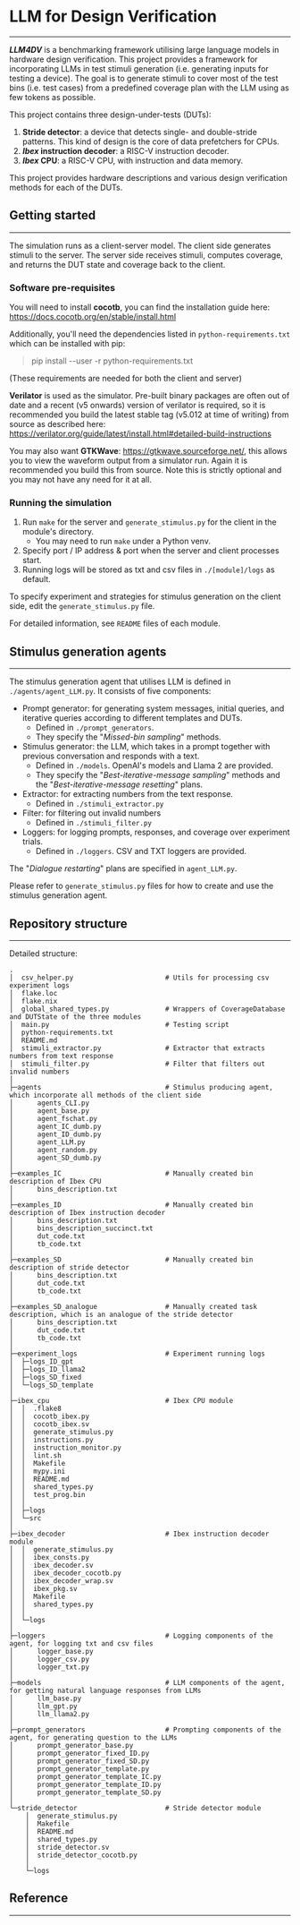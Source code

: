 <!--Copyright Zixi Zhang
Copyright lowRISC contributors.
Licensed under the Apache License, Version 2.0, see LICENSE for details.
SPDX-License-Identifier: Apache-2.0
-->
# LLM for Design Verification

---
___LLM4DV___ is a benchmarking framework utilising large language models in hardware design verification. 
This project provides a framework for incorporating LLMs in test stimuli generation (i.e. 
generating inputs for testing a device). The goal is to generate stimuli to cover most of the test bins 
(i.e. test cases) from a predefined coverage plan with the LLM using as few tokens as possible.

This project contains three design-under-tests (DUTs):
1. __Stride detector__: a device that detects single- and double-stride patterns. 
This kind of design is the core of data prefetchers for CPUs. 
2. __*Ibex* instruction decoder__: a RISC-V instruction decoder.
3. __*Ibex* CPU__: a RISC-V CPU, with instruction and data memory.

This project provides hardware descriptions and various design verification methods for each of the DUTs.

## Getting started

---
The simulation runs as a client-server model. The client side generates stimuli to the server. The server 
side receives stimuli, computes coverage, and returns the DUT state and coverage back to the client.

### Software pre-requisites

You will need to install __cocotb__, you can find the installation guide here:
https://docs.cocotb.org/en/stable/install.html

Additionally, you'll need the dependencies listed in `python-requirements.txt`
which can be installed with pip:

> pip install --user -r python-requirements.txt

(These requirements are needed for both the client and server)

__Verilator__ is used as the simulator. Pre-built binary packages are often out of
date and a recent (v5 onwards) version of verilator is required, so it is
recommended you build the latest stable tag (v5.012 at time of writing) from
source as described here:
https://verilator.org/guide/latest/install.html#detailed-build-instructions

You may also want __GTKWave__: https://gtkwave.sourceforge.net/, this allows you to
view the waveform output from a simulator run. Again it is recommended you build
this from source. Note this is strictly optional and you may not have any need
for it at all.

### Running the simulation

1. Run `make` for the server and `generate_stimulus.py` for the client in the module's directory.
   + You may need to run `make` under a Python venv.
2. Specify port / IP address & port when the server and client processes start.
3. Running logs will be stored as txt and csv files in `./[module]/logs` as default.

To specify experiment and strategies for stimulus generation on the client side, edit the `generate_stimulus.py` file.

For detailed information, see `README` files of each module.

## Stimulus generation agents

---

The stimulus generation agent that utilises LLM is defined in `./agents/agent_LLM.py`. It consists of five components:
- Prompt generator: for generating system messages, initial queries, and iterative queries according to different templates and DUTs.
  - Defined in `./prompt_generators`.
  - They specify the "_Missed-bin sampling_" methods.
- Stimulus generator: the LLM, which takes in a prompt together with previous conversation and responds with a text.
  - Defined in `./models`. OpenAI's models and Llama 2 are provided.
  - They specify the "_Best-iterative-message sampling_" methods and the "_Best-iterative-message resetting_" plans.
- Extractor: for extracting numbers from the text response.
  - Defined in `./stimuli_extractor.py`
- Filter: for filtering out invalid numbers
  - Defined in `./stimuli_filter.py`
- Loggers: for logging prompts, responses, and coverage over experiment trials.
  - Defined in `./loggers`. CSV and TXT loggers are provided.

The "_Dialogue restarting_" plans are specified in `agent_LLM.py`.

Please refer to `generate_stimulus.py` files for how to create and use the stimulus generation agent.



## Repository structure

---

Detailed structure:
```
.
│  csv_helper.py                       # Utils for processing csv experiment logs
│  flake.loc
│  flake.nix
│  global_shared_types.py              # Wrappers of CoverageDatabase and DUTState of the three modules
│  main.py                             # Testing script
│  python-requirements.txt
│  README.md
│  stimuli_extractor.py                # Extractor that extracts numbers from text response
│  stimuli_filter.py                   # Filter that filters out invalid numbers
│
├─agents                               # Stimulus producing agent, which incorporate all methods of the client side
│      agents_CLI.py
│      agent_base.py
│      agent_fschat.py
│      agent_IC_dumb.py
│      agent_ID_dumb.py
│      agent_LLM.py
│      agent_random.py
│      agent_SD_dumb.py
│    
├─examples_IC                          # Manually created bin description of Ibex CPU
│      bins_description.txt
│    
├─examples_ID                          # Manually created bin description of Ibex instruction decoder
│      bins_description.txt
│      bins_description_succinct.txt
│      dut_code.txt
│      tb_code.txt
│
├─examples_SD                          # Manually created bin description of stride detector
│      bins_description.txt
│      dut_code.txt
│      tb_code.txt
│
├─examples_SD_analogue                 # Manually created task description, which is an analogue of the stride detector
│      bins_description.txt
│      dut_code.txt
│      tb_code.txt
│
├─experiment_logs                      # Experiment running logs
│  ├─logs_ID_gpt
│  ├─logs_ID_llama2
│  ├─logs_SD_fixed
│  └─logs_SD_template
│
├─ibex_cpu                             # Ibex CPU module
│  │  .flake8
│  │  cocotb_ibex.py
│  │  cocotb_ibex.sv
│  │  generate_stimulus.py
│  │  instructions.py
│  │  instruction_monitor.py
│  │  lint.sh
│  │  Makefile
│  │  mypy.ini
│  │  README.md
│  │  shared_types.py
│  │  test_prog.bin
│  │
│  ├─logs
│  └─src
│
├─ibex_decoder                         # Ibex instruction decoder module
│  │  generate_stimulus.py
│  │  ibex_consts.py
│  │  ibex_decoder.sv
│  │  ibex_decoder_cocotb.py
│  │  ibex_decoder_wrap.sv
│  │  ibex_pkg.sv
│  │  Makefile
│  │  shared_types.py
│  │
│  └─logs
│
├─loggers                              # Logging components of the agent, for logging txt and csv files
│      logger_base.py
│      logger_csv.py
│      logger_txt.py
│
├─models                               # LLM components of the agent, for getting natural language responses from LLMs
│      llm_base.py
│      llm_gpt.py
│      llm_llama2.py
│
├─prompt_generators                    # Prompting components of the agent, for generating question to the LLMs
│      prompt_generator_base.py
│      prompt_generator_fixed_ID.py
│      prompt_generator_fixed_SD.py
│      prompt_generator_template.py
│      prompt_generator_template_IC.py
│      prompt_generator_template_ID.py
│      prompt_generator_template_SD.py
│
└─stride_detector                      # Stride detector module
    │  generate_stimulus.py
    │  Makefile
    │  README.md
    │  shared_types.py
    │  stride_detector.sv
    │  stride_detector_cocotb.py
    │
    └─logs
```

## Reference

---
<!--***-->
